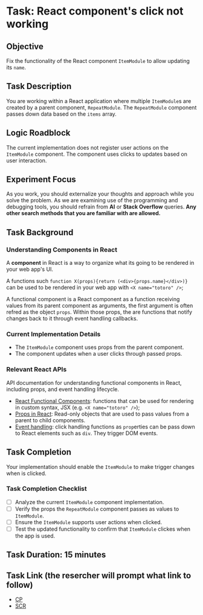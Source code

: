 # Task: React component's click not working

## Objective

Fix the functionality of the React component `ItemModule` to allow updating its `name`.

## Task Description

You are working within a React application where multiple `ItemModule`s are created by a parent component, `RepeatModule`. The `RepeatModule` component passes down data based on the  `items` array.

## Logic Roadblock
The current implementation does not register user actions on the `ItemModule` component. The component uses clicks to updates based on user interaction.

## Experiment Focus
As you work, you should externalize your thoughts and approach while you solve the problem. As we are examining use of the programming and debugging tools, you should refrain from **AI** or **Stack Overflow** queries. **Any other search methods that you are familiar with are allowed.**

## Task Background

### Understanding Components in React
A **component** in React is a way to organize what its going to be rendered in your web app's UI. 

A functions such `function X(props){return (<div>{props.name}</div>)}` can be used to be rendered in your web app with `<X name="totoro" />`;

A functional component is a React component as a function receiving values from its parent component as arguments, the first argument is often refred as the object `props`. Within those props, the are functions that notify changes back to it through event handling callbacks.

### Current Implementation Details
- The `ItemModule` component uses props from the parent component.
- The component updates when a user clicks through passed props.

### Relevant React APIs

 API documentation for understanding functional components in React, including props, and event handling lifecycle.
- [React Functional Components](https://react.dev/learn/your-first-component): functions that can be used for rendering in custom syntax, JSX (e.g. `<X name="totoro" />`);
- [Props in React](https://react.dev/learn/passing-props-to-a-component#step-1-pass-props-to-the-child-component): Read-only objects that are used to pass values from a parent to child components.
- [Event handling](https://react.dev/learn/responding-to-events#adding-event-handlers):  click handling functions as `prop`erties can be pass down to React elements such as `div`. They trigger DOM events.

## Task Completion
Your implementation should enable the `ItemModule` to make trigger changes when is clicked.

### Task Completion Checklist
- [ ] Analyze the current `ItemModule` component implementation.
- [ ] Verify the props the `RepeatModule` component passes as values to `ItemModule`.
- [ ] Ensure the `ItemModule` supports user actions when clicked.
- [ ] Test the updated functionality to confirm that `ItemModule` clickes when the app is used.

## Task Duration: 15 minutes

## Task Link (the resercher will prompt what link to follow)
- [CP](https://codepen.io/luminaxster/pen/wvZvaKm)
- [SCR](https://seecode.run/#:-NqTY07s6k7Lf7QEnSrF)

